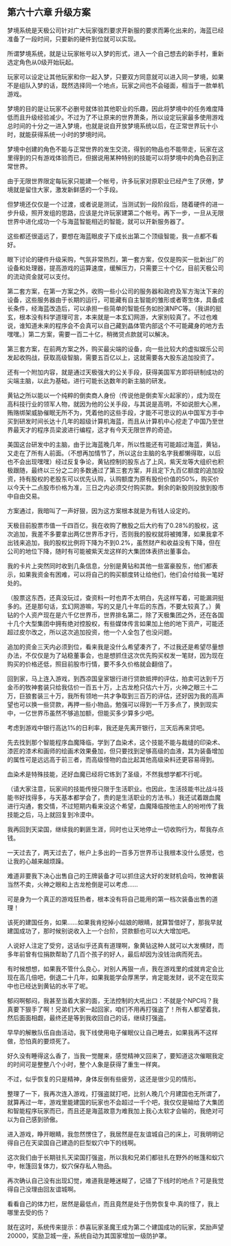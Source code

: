 ## 第六十六章 升级方案

梦境系统是天极公司针对广大玩家强烈要求开新服的要求而筹化出来的，海蓝已经准备了一段时间，只要新的硬件到位就可以实现。

所谓梦境系统，就是让玩家帐号以入梦的形式，进入一个自己想去的新手村，重新选定角色从0级开始玩起。

玩家可以设定让其他玩家和你一起入梦，只要双方同意就可以进入同一梦境，如果不是组队入梦的话，既然选择同一个地点，玩家之间也不会碰面，相当于一款单机游戏。

梦境的目的是让玩家不必删号就体验其他职业的乐趣，因此将梦境中的任务难度降低而且升级经验减少。不过为了不让原来的世界萧条，所以设定玩家最多使用游戏总时间的十分之一进入梦境，也就是说自开放梦境系统以后，在正常世界玩十小时，就能获得系统一小时的梦境时间。

梦境中创建的角色不能与正常世界的发生交流，得到的物品也不能带走，玩家在这里得到的只有游戏体验而已，但据说用某种特别的技能可以将梦境中的角色召到正常世界。

由于无限世界限定每玩家只能建一个帐号，许多玩家对原职业已经产生了厌倦，梦境就是留住大家，激发新鲜感的一个手段。

但梦境还仅仅是一个过渡，或者说是测试，当测试到一段阶段后，随着硬件的进一步升级，照开发组的思路，应该是允许玩家建第二个帐号。再下一步，一旦从无限世界中进化成功一个与海蓝智能相近的智能，就可以开新服务器了。

这些都还很遥远了，要想在海蓝眼皮子下成长出第二个顶级智能，我一点都不看好。

眼下讨论的硬件升级采购，气氛非常热烈，第一套方案，仅仅是购买一批新出厂的设备和处理器，提高游戏的运算速度，缓解压力，只需要三十个亿，目前天极公司的流动资金就可以支付。

第二套方案，在第一方案之外，收购一些小公司的服务器和政府及军方淘汰下来的设备，这些服务器由于长期的运行，可能藏有自主智能的雏形或者寄生体，具备成长条件，经海蓝改造后，可以承担一些简单的智能任务如扮演NPC等。（我讲的挺玄，根本没有科学道理可言，本来就是一本玄幻网游，大家别较真了。不过也难说，谁知道未来的程序会不会真可以自己藏到晶体管内部这个不可能藏身的地方去嘿嘿。）第二方案，需要一百二十亿，稍微贷点款就可以解决。

第三套方案，在前两方案之外，购买最尖端的设备，向一些比较大的虚拟娱乐公司发起收购战，获取高级智脑，需要五百亿以上，这就需要各大股东追加投资了。

还有一个附加内容，就是通过天极强大的公关手段，获得美国军方即将研制成功的尖端主脑，以此为基础，进行可能长达数年的新主脑的研发。

黄钻之所以能以一个纯粹的倒卖商人身份（传说他是倒卖军火起家的），成为现在高科技行业的领军人物，就因为他的公关手段，与其说是高明，不如说胆大心黑，贿赂绑架威胁催眠无所不为，凭着他的这些手段，才能不可思议的从中国军方手中买到研发时间长达十几年的超级计算机海蓝，而且从计算机中心挖走了中国乃至世界最天才的程序员梁波进行编程，这才有今天无限世界的奇迹。

美国这台研发中的主脑，由于比海蓝晚几年，所以性能还有可能超过海蓝，黄钻，又走在了所有人前面。（不想再加情节了，所以这台主脑的名字我都懒得取，以后也不会出现嘿嘿）经过反复争论，黄钻控制的股东占了上风，紫天龙等大组织也积极跟随，最终以三分之二的多数通过了第三套方案，并且定下九百亿额度的追加投资，持有股权的老股东可以优先认购，认购额度为原有股份价值的50%，购买价以今天十二点股市价格为准，三日之内必须交付购买款。剩余的新股则投放到股市中自由交易。

方案通过，我暗叫了一声好狠，因为这方案根本就是为有钱人设定的。

天极目前股票市值一千四百亿，我在收购了散股之后大约有了0.28%的股权，这次追加，我差不多要拿出两亿世界币才行，否则我的股权就将被摊薄，如果我拿不出钱来追加，我的股权比例将下降为不到0.2%，虽然财产和收益没有下降，但在公司的地位下降，随时有可能被紫天龙这样的大集团体表挤出董事会。

我的卡片上突然同时收到几条信息，分别是黄钻和其他一些富豪股东，他们都表示，如果我资金有困难，可以将自己的购买额度转让给他们，他们会付给我一笔好处的。

（股票这东西，还真没玩过，查资料一时也弄不太明白，先这样写着，可能漏洞挺多的。还是那句话，玄幻网游嘛，写的又是几十年后的东西，不要太较真了。）黄钻的个人资产现在是六千亿世界币，世界排名第二，除了天极集团之外，还在各国十几个大型集团中拥有绝对控股权，有些媒体传言如果加上他的地下资产，可能还超过皮尔改之，所以这次追加投资，他一个人全包了也没问题。

追加的资金三天内必须到位，看来我是没什么希望凑齐了，不过我还是希望尽量想办法，不仅仅是为了站稳董事会，也是想抓住这次优先购买权发一笔财，因为现在购买的价格还低，照目前股市行情，要不多久价格就会翻倍了。

回到家，马上连入游戏，到西凉国皇家银行进行贷款抵押的评估，拍卖可达到千万金币的牧神套装只给我估价一百五十万，上古龙枪只估六十万，火神之眼三十二万，巨狼套装三十万，我所有领地一共才争取到三百万的评估，还好因为我的高声望也可以换一些贷款，再押一些小物品，勉强可以得到一千万多点了，换到现实中，一亿世界币虽然不够追加额，但能买多少算多少吧。

考虑到游戏中银行高达1%的日利率，我还是先离开银行，三天后再来贷吧。

先去找到那个智能程序血魔降临，学到了血染术，这个技能不能与裁缝的印染术、漆匠的漆术和画师的绘画术效果叠加，但只要找到足够高级的血液，其为装备增加的属性可是远远高于前三者，而高级怪物的血比起其他高级染料还更容易得到。

血染术是特殊技能，还好血魔已经将它练到了圣级，不然我想学都不行呢。

（请大家注意，玩家间的技能传授只限于生活职业。也因此，生活技能书比战斗技能书好找得多，与天基本都学会了，贵的是生活职业的方法书。）我还试着跟血魔进行沟通，套交情，不过短期内看来没这个希望，血魔降临按他主人的吩咐传了我技能之后，马上就回复到冷漠中。

我再回到天梁国，继续我的剿匪生涯，同时也让天地停止一切收购行为，帮我存点钱。

一天过去了，两天过去了，帐户上多出的一百多万世界币让我根本没什么感觉，也让我的心越来越烦躁。

难道非要我下决心出售自己的王牌装备才可以抓住这大好的发财机会吗，牧神套装当然不卖，火神之眼和上古龙枪倒是可以考虑……

可是身为一个真正的游戏狂热者，根本没有将自己能用的第一档次装备出售的道理！

该死的建国任务，如果……如果我肯挖掉小姑娘的眼睛，就算暂借好了，那我早就建国成功了，那时候别说收入上一个台阶，贷款额也可以大大增加吧。

人说好人注定了受穷，这话似乎还真有道理啊，象黄钻这种人就可以大发横财，而多年前曾有位捐款帮助了几百个孩子的好人，最后却因为没钱治病而死去。

有时候想想，如果我不管什么良心，对别人再狠一点，我在游戏里的成就肯定会比现在高几倍吧，倒退二十几年，如果我能学会厚黑学，肯定能发财，说不定在现实中也已经达到黄钻的水平了呢。

郁闷啊郁闷，我甚至当着大家的面，无法控制的大吼出口：不就是个NPC吗？我真要下狠手了啊！兄弟们大家一起回家，咱们不用再打强盗了！所有人都望着我，然后面面相觑，最终还是等到我收回自己的话，继续打强盗。

早早的解散队伍自由活动，我下线使用电子催眠仪让自己睡去，如果我再不这样做，恐怕真的要烦死了。

好久没有睡得这么香了，当我一觉醒来，感觉精神又回来了，要知道这次催眠我定的时间可是整整八个小时，整个人象是获得了重生一样爽。

不过，似乎恢复的只是精神，身体反倒有些疲劳，这还是很少见的情形。

整理了一下，我再次连入游戏，打强盗就打吧，比别人晚几个月建国也无所谓了，就算再过一年，游戏里能建国的玩家也不会超过一千个吧，我仅仅是输给了大集团和智能程序玩家而已，而且还是海蓝故意为难我加上我心太软才会输的，我绝对可以为自己感到骄傲。

进入游戏，睁开眼睛，我忽然愣住了，我居然是在友谊城自己的床上，可我明明记得自己在天梁国自己建造的巨型蚁穴中下的线啊。

这次我们由于长期驻扎天梁国打强盗，所以我和兄弟们都驻扎在野外的帐篷和蚁穴中，帐篷回复体力，蚁穴保存私人物品。

再次确认自己没有出现幻觉，难道我是睡迷糊了，记错了下线时的地点？可是我觉得自己没理由回友谊城啊。

看看自己的体力栏，居然是最低点，而且竟然是处于伤势恢复中.真的怪了，我上哪里去受的伤？

就在这时，系统传来提示：恭喜玩家圣魔王成为第二个建国成功的玩家，奖励声望20000，奖励卫城一座，系统自动为其国家增加一级防护罩。

